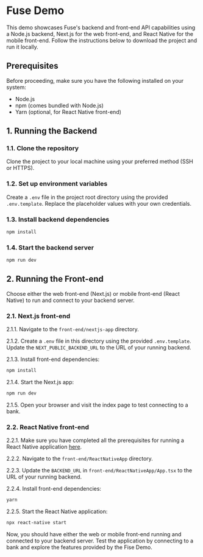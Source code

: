 # Fuse Demo

This demo showcases Fuse's backend and front-end API capabilities using a Node.js backend, Next.js for the web front-end, and React Native for the mobile front-end. Follow the instructions below to download the project and run it locally.

## Prerequisites

Before proceeding, make sure you have the following installed on your system:

- Node.js
- npm (comes bundled with Node.js)
- Yarn (optional, for React Native front-end)

## 1. Running the Backend

### 1.1. Clone the repository

Clone the project to your local machine using your preferred method (SSH or HTTPS).

### 1.2. Set up environment variables

Create a `.env` file in the project root directory using the provided `.env.template`. Replace the placeholder values with your own credentials.

### 1.3. Install backend dependencies

```bash
npm install
```

### 1.4. Start the backend server

```typescript
npm run dev
```

## 2. Running the Front-end

Choose either the web front-end (Next.js) or mobile front-end (React Native) to run and connect to your backend server.

### 2.1. Next.js front-end

2.1.1. Navigate to the `front-end/nextjs-app` directory.

2.1.2. Create a `.env` file in this directory using the provided `.env.template`. Update the `NEXT_PUBLIC_BACKEND_URL` to the URL of your running backend.

2.1.3. Install front-end dependencies:

```bash
npm install
```

2.1.4. Start the Next.js app:

```bash
npm run dev
```

2.1.5. Open your browser and visit the index page to test connecting to a bank.

### 2.2. React Native front-end

2.2.1. Make sure you have completed all the prerequisites for running a React Native application [here](https://reactnative.dev/docs/environment-setup).

2.2.2. Navigate to the `front-end/ReactNativeApp` directory.

2.2.3. Update the `BACKEND_URL` in `front-end/ReactNativeApp/App.tsx` to the URL of your running backend.

2.2.4. Install front-end dependencies:

```bash
yarn
```

2.2.5. Start the React Native application:

```bash
npx react-native start
```

Now, you should have either the web or mobile front-end running and connected to your backend server. Test the application by connecting to a bank and explore the features provided by the Fise Demo.

